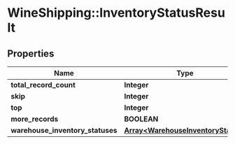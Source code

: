# WineShipping::InventoryStatusResult

## Properties
Name | Type | Description | Notes
------------ | ------------- | ------------- | -------------
**total_record_count** | **Integer** |  | [optional] 
**skip** | **Integer** |  | [optional] 
**top** | **Integer** |  | [optional] 
**more_records** | **BOOLEAN** |  | [optional] 
**warehouse_inventory_statuses** | [**Array&lt;WarehouseInventoryStatus&gt;**](WarehouseInventoryStatus.md) |  | [optional] 


